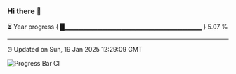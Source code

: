 ### Hi there 👋

⏳ Year progress { █▁▁▁▁▁▁▁▁▁▁▁▁▁▁▁▁▁▁▁▁▁▁▁▁▁▁▁▁▁ } 5.07 %

---

⏰ Updated on Sun, 19 Jan 2025 12:29:09 GMT

![Progress Bar CI](https://github.com/liununu/liununu/workflows/Progress%20Bar%20CI/badge.svg)
